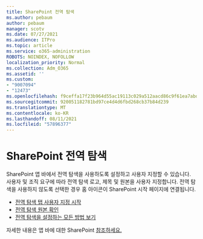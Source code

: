 ```yaml
---
title: SharePoint 전역 탐색
ms.author: pebaum
author: pebaum
manager: scotv
ms.date: 07/27/2021
ms.audience: ITPro
ms.topic: article
ms.service: o365-administration
ROBOTS: NOINDEX, NOFOLLOW
localization_priority: Normal
ms.collection: Adm_O365
ms.assetid: ''
ms.custom:
- "9007094"
- "12473"
ms.openlocfilehash: f9ceffa17f23b964d55ac19113c029a512aacd86c9f61ea7abd8db1a7c81381f
ms.sourcegitcommit: 920051182781bd97ce4d4d6fbd268cb37b84d239
ms.translationtype: MT
ms.contentlocale: ko-KR
ms.lasthandoff: 08/11/2021
ms.locfileid: "57896377"
---
```

# <a name="sharepoint-global-navigation"></a>SharePoint 전역 탐색

SharePoint 앱 바에서 전역 탐색을 사용하도록 설정하고 사용자 지정할 수 있습니다. 사용자 및 조직 요구에 따라 전역 탐색 로고, 제목 및 원본을 사용자 지정합니다. 전역 탐색을 사용하지 않도록 선택한 경우 홈 아이콘이 SharePoint 시작 페이지에 연결됩니다.

- [전역 탐색 탭 사용자 지정 시작](https://docs.microsoft.com/SharePoint/sharepoint-app-bar?WT.mc_id=365AdminCSH_SupportCentral#get-started-customizing-the-global-navigation-tab)
- [전역 탐색 원본 확인](https://docs.microsoft.com/SharePoint/sharepoint-app-bar?WT.mc_id=365AdminCSH_SupportCentral#determine-the-global-navigation-source-depending-on-your-home-sites-configuration)
- [전역 탐색을 설정하는 모든 방법 보기](https://docs.microsoft.com/SharePoint/sharepoint-app-bar?WT.mc_id=365AdminCSH_SupportCentral#see-all-the-different-ways-you-can-set-up-global-navigation)

자세한 내용은 앱 바에 대한 SharePoint [참조하세요.](https://docs.microsoft.com/sharepoint/sharepoint-app-bar) 

